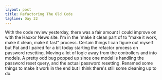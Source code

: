 ```yaml
---
layout: post
title: Refactoring The Old Code
tagline: Day 22
---
```


With the code review yesterday, there was a fair amount I could improve on with the Haxxor News site. I'm in the 'make it clean part of to "make it work, make it clean, make it fast" process. Certain things I can figure out myself but Pat and I paired for a bit today  starting the refactor process on password resetting. Moving a lot of logic away from the controllers and into models. A pretty odd bug popped up since one model is handling the password reset query, and the actual password resetting. Renamed some things to make it work in the end but I think there's still some cleaning up to do.